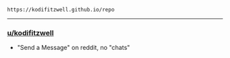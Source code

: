     https://kodifitzwell.github.io/repo

---
### [u/kodifitzwell](https://www.reddit.com/user/kodifitzwell)
- "Send a Message" on reddit, no "chats"
